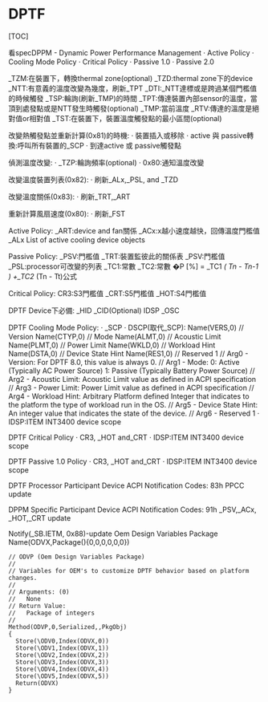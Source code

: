 # DPTF

[TOC]

看specDPPM - Dynamic Power Performance Management
‧ Active Policy
‧ Cooling Mode Policy
‧ Critical Policy
‧ Passive 1.0
‧ Passive 2.0

 _TZM:在裝置下，轉換thermal zone(optional)
 _TZD:thermal zone下的device
 _NTT:有意義的溫度改變為幾度，刷新_TPT
 _DTI:_NTT達標或是跨過某個門檻值的時候觸發
 _TSP:輪詢(刷新_TMP)的時間
 _TPT:傳達裝置內部sensor的溫度，當頂到處發點或是NTT發生時觸發(optional)
 _TMP:當前溫度
 _RTV:傳達的溫度是絕對值or相對值
 _TST:在裝置下，裝置溫度觸發點的最小區間(optional)

改變熱觸發點並重新計算(0x81)的時機:
‧ 裝置插入或移除
‧ active 與 passive轉換:呼叫所有裝置的_SCP
‧ 到達active 或 passive觸發點

偵測溫度改變:
‧ _TZP:輪詢頻率(optional)
‧ 0x80:通知溫度改變

改變溫度裝置列表(0x82):
‧ 刷新_ALx,_PSL, and _TZD

改變溫度關係(0x83):
‧ 刷新_TRT,_ART

重新計算風扇速度(0x80):
‧ 刷新_FST

Active Policy:
_ART:device and fan關係
_ACx:x越小速度越快，回傳溫度門檻值
_ALx List of active cooling device objects

Passive Policy:
_PSV:門檻值
_TRT:裝置監彼此的關係表
_PSV:門檻值
_PSL:processor可改變的列表
_TC1:常數
_TC2:常數
�P [%] = _TC1 *( Tn - Tn-1 ) +_TC2* (Tn - Tt)公式

Critical Policy:
CR3:S3門檻值
_CRT:S5門檻值
_HOT:S4門檻值

DPTF Device下必備:
_HID
_CID(Optional)
IDSP
_OSC

DPTF Cooling Mode Policy:
‧ _SCP
‧ DSCP(取代_SCP):
    Name(VERS,0)  // Version
    Name(CTYP,0)  // Mode
    Name(ALMT,0)  // Acoustic Limit
    Name(PLMT,0)  // Power Limit
    Name(WKLD,0)  // Workload Hint
    Name(DSTA,0)  // Device State Hint
    Name(RES1,0)  // Reserved 1
    //    Arg0 - Version: For DPTF 8.0, this value is always 0.
    //    Arg1 - Mode:  0: Active (Typically AC Power Source)
   1: Passive (Typically Battery Power Source) 
    //    Arg2 - Acoustic Limit: Acoustic Limit value as defined in ACPI specification
    //    Arg3 - Power Limit: Power Limit value as defined in ACPI specification
    //    Arg4 - Workload Hint: Arbitrary Platform defined Integer that indicates to the platform the type of workload run in the OS.
    //    Arg5 - Device State Hint: An integer value that indicates the state of the device.
    //    Arg6 - Reserved 1
‧ IDSP:ITEM INT3400 device scope

DPTF Critical Policy
‧ CR3, _HOT and_CRT
‧ IDSP:ITEM INT3400 device scope

DPTF Passive 1.0 Policy
‧ CR3, _HOT and_CRT
‧ IDSP:ITEM INT3400 device scope

DPTF Processor Participant Device ACPI Notification Codes:
83h PPCC update

DPPM Specific Participant Device ACPI Notification Codes:
91h _PSV,_ACx, _HOT,_CRT update

Notify(\_SB.IETM, 0x88)-update Oem Design Variables Package
    Name(ODVX,Package(){0,0,0,0,0,0})

    // ODVP (Oem Design Variables Package)
    //
    // Variables for OEM's to customize DPTF behavior based on platform changes.
    //
    // Arguments: (0)
    //   None
    // Return Value:
    //   Package of integers
    //
    Method(ODVP,0,Serialized,,PkgObj)
    {
      Store(\ODV0,Index(ODVX,0))
      Store(\ODV1,Index(ODVX,1))
      Store(\ODV2,Index(ODVX,2))
      Store(\ODV3,Index(ODVX,3))
      Store(\ODV4,Index(ODVX,4))
      Store(\ODV5,Index(ODVX,5))
      Return(ODVX)
    }
